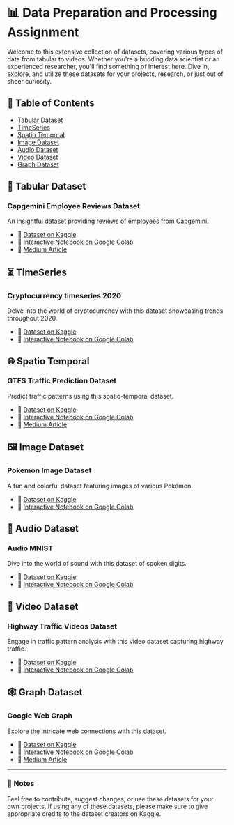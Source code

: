# 📊 Data Preparation and Processing Assignment 

Welcome to this extensive collection of datasets, covering various types of data from tabular to videos. Whether you're a budding data scientist or an experienced researcher, you'll find something of interest here. Dive in, explore, and utilize these datasets for your projects, research, or just out of sheer curiosity.

## 📌 Table of Contents

- [Tabular Dataset](#tabular-dataset)
- [TimeSeries](#timeseries)
- [Spatio Temporal](#spatio-temporal)
- [Image Dataset](#image-dataset)
- [Audio Dataset](#audio-dataset)
- [Video Dataset](#video-dataset)
- [Graph Dataset](#graph-dataset)

## 📜 Tabular Dataset

### **Capgemini Employee Reviews Dataset**
An insightful dataset providing reviews of employees from Capgemini.
- 📂 [Dataset on Kaggle](https://www.kaggle.com/datasets/manishkr1754/capgemini-employee-reviews-dataset/)
- 📔 [Interactive Notebook on Google Colab](https://colab.research.google.com/drive/1atCIGY-w1EpFXAhpOHojF6pACANKJwUd?authuser=0#scrollTo=i5rbepasFWli)
- 📰 [Medium Article](https://medium.com/@cgawande12/exploratory-data-analysis-and-modeling-on-capgemini-employee-reviews-dataset-76db4702331a)

## ⏳ TimeSeries

### **Cryptocurrency timeseries 2020**
Delve into the world of cryptocurrency with this dataset showcasing trends throughout 2020.
- 📂 [Dataset on Kaggle](https://www.kaggle.com/datasets/roopahegde/cryptocurrency-timeseries-2020/data)
- 📔 [Interactive Notebook on Google Colab](https://colab.research.google.com/drive/13rkWNltFRgDeATcfmf6qdOrXoRr1G40P#scrollTo=c7vIWk_EY56b)

## 🌐 Spatio Temporal

### **GTFS Traffic Prediction Dataset**
Predict traffic patterns using this spatio-temporal dataset.
- 📂 [Dataset on Kaggle](https://www.kaggle.com/datasets/charvibannur/gtfs-traffic-prediction-dataset)
- 📔 [Interactive Notebook on Google Colab](https://colab.research.google.com/drive/1DNSTmMgDvelozkS1m_C664sQQI9dMSFH#scrollTo=4wMuK-XAdxdu)
- 📰 [Medium Article](https://medium.com/@cgawande12/mastering-data-analysis-and-modeling-a-step-by-step-guide-with-spatio-temporal-data-fda1c9912843)

## 🖼️ Image Dataset

### **Pokemon Image Dataset**
A fun and colorful dataset featuring images of various Pokémon.
- 📂 [Dataset on Kaggle](https://www.kaggle.com/datasets/vishalsubbiah/pokemon-images-and-types)
- 📔 [Interactive Notebook on Google Colab](https://colab.research.google.com/drive/1hMB24UVZ8zVY1QIlVCi38byHiSlwufsz#scrollTo=hjrmouF8sWey)

## 🎵 Audio Dataset

### **Audio MNIST**
Dive into the world of sound with this dataset of spoken digits.
- 📂 [Dataset on Kaggle](https://www.kaggle.com/datasets/alanchn31/free-spoken-digits)
- 📔 [Interactive Notebook on Google Colab](https://colab.research.google.com/drive/1mzpdVvP_h8JyzuFirvxoJV6HC_-KiqwR#scrollTo=S7TeOnOboKJf)

## 🎥 Video Dataset

### **Highway Traffic Videos Dataset**
Engage in traffic pattern analysis with this video dataset capturing highway traffic.
- 📂 [Dataset on Kaggle](https://www.kaggle.com/datasets/aryashah2k/highway-traffic-videos-dataset)
- 📔 [Interactive Notebook on Google Colab](https://colab.research.google.com/drive/1odB91f-KGShCod3JnIrVe-p1KvAke3vX#scrollTo=2HquQfdivDGH)

## 🕸️ Graph Dataset

### **Google Web Graph**
Explore the intricate web connections with this dataset.
- 📂 [Dataset on Kaggle](https://www.kaggle.com/datasets/pappukrjha/google-web-graph)
- 📔 [Interactive Notebook on Google Colab](https://colab.research.google.com/drive/19q0c4QdMhlrofpqEZmA8r2fE_cuQ9IMR#scrollTo=0tJ2O1pU7nEk)
- 📰 [Medium Article](https://medium.com/@cgawande12/unraveling-the-web-a-deep-dive-into-the-google-web-graph-dataset-43604786ac31)

---

### 📝 Notes

Feel free to contribute, suggest changes, or use these datasets for your own projects. If using any of these datasets, please make sure to give appropriate credits to the dataset creators on Kaggle.
